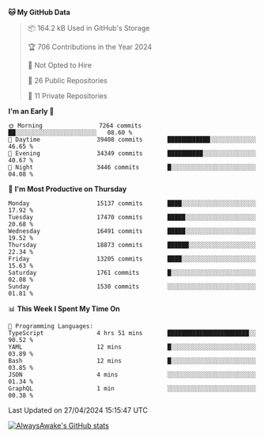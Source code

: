 <!--START_SECTION:waka-->
**🐱 My GitHub Data** 

> 📦 164.2 kB Used in GitHub's Storage 
 > 
> 🏆 706 Contributions in the Year 2024
 > 
> 🚫 Not Opted to Hire
 > 
> 📜 26 Public Repositories 
 > 
> 🔑 11 Private Repositories 
 > 
**I'm an Early 🐤** 

```text
🌞 Morning                7264 commits        ██░░░░░░░░░░░░░░░░░░░░░░░   08.60 % 
🌆 Daytime                39408 commits       ████████████░░░░░░░░░░░░░   46.65 % 
🌃 Evening                34349 commits       ██████████░░░░░░░░░░░░░░░   40.67 % 
🌙 Night                  3446 commits        █░░░░░░░░░░░░░░░░░░░░░░░░   04.08 % 
```
📅 **I'm Most Productive on Thursday** 

```text
Monday                   15137 commits       ████░░░░░░░░░░░░░░░░░░░░░   17.92 % 
Tuesday                  17470 commits       █████░░░░░░░░░░░░░░░░░░░░   20.68 % 
Wednesday                16491 commits       █████░░░░░░░░░░░░░░░░░░░░   19.52 % 
Thursday                 18873 commits       ██████░░░░░░░░░░░░░░░░░░░   22.34 % 
Friday                   13205 commits       ████░░░░░░░░░░░░░░░░░░░░░   15.63 % 
Saturday                 1761 commits        █░░░░░░░░░░░░░░░░░░░░░░░░   02.08 % 
Sunday                   1530 commits        ░░░░░░░░░░░░░░░░░░░░░░░░░   01.81 % 
```


📊 **This Week I Spent My Time On** 

```text
💬 Programming Languages: 
TypeScript               4 hrs 51 mins       ███████████████████████░░   90.52 % 
YAML                     12 mins             █░░░░░░░░░░░░░░░░░░░░░░░░   03.89 % 
Bash                     12 mins             █░░░░░░░░░░░░░░░░░░░░░░░░   03.85 % 
JSON                     4 mins              ░░░░░░░░░░░░░░░░░░░░░░░░░   01.34 % 
GraphQL                  1 min               ░░░░░░░░░░░░░░░░░░░░░░░░░   00.38 % 
```


 Last Updated on 27/04/2024 15:15:47 UTC
<!--END_SECTION:waka-->

[![AlwaysAwake's GitHub stats](https://github-readme-stats.vercel.app/api?username=AlwaysAwake&show_icons=true&theme=github_dark&count_private=true)](https://github.com/AlwaysAwake/AlwaysAwake)
